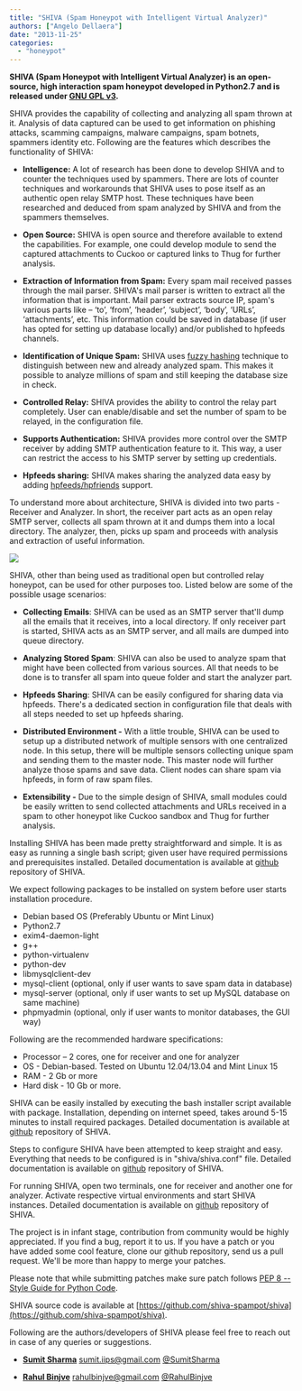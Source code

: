 ```yaml
---
title: "SHIVA (Spam Honeypot with Intelligent Virtual Analyzer)"
authors: ["Angelo Dellaera"]
date: "2013-11-25"
categories: 
  - "honeypot"
---
```


**SHIVA (Spam Honeypot with Intelligent Virtual Analyzer) is an open-source, high interaction spam honeypot developed in Python2.7 and is released under [GNU GPL v3](http://opensource.org/licenses/GPL-3.0).**


SHIVA provides the capability of collecting and analyzing all spam thrown at it. Analysis of data captured can be used to get information on phishing attacks, scamming campaigns, malware campaigns, spam botnets, spammers identity etc. Following are the features which describes the functionality of SHIVA:  

- **Intelligence:** A lot of research has been done to develop SHIVA and to counter the techniques used by spammers. There are lots of counter techniques and workarounds that SHIVA uses to pose itself as an authentic open relay SMTP host. These techniques have been researched and deduced from spam analyzed by SHIVA and from the spammers themselves.

- **Open Source:** SHIVA is open source and therefore available to extend the capabilities. For example, one could develop module to send the captured attachments to Cuckoo or captured links to Thug for further analysis.

- **Extraction of Information from Spam:** Every spam mail received passes through the mail parser. SHIVA's mail parser is written to extract all the information that is important. Mail parser extracts source IP, spam's various parts like – ‘to’, ‘from’, ‘header’, ‘subject’, ‘body’, ‘URLs’, ‘attachments’, etc. This information could be saved in database (if user has opted for setting up database locally) and/or published to hpfeeds channels.

- **Identification of Unique Spam:** SHIVA uses [fuzzy hashing](http://ssdeep.sourceforge.net/) technique to distinguish between new and already analyzed spam. This makes it possible to analyze millions of spam and still keeping the database size in check.

- **Controlled Relay:** SHIVA provides the ability to control the relay part completely. User can enable/disable and set the number of spam to be relayed, in the configuration file.

- **Supports Authentication:** SHIVA provides more control over the SMTP receiver by adding SMTP authentication feature to it. This way, a user can restrict the access to his SMTP server by setting up credentials.

- **Hpfeeds sharing:** SHIVA makes sharing the analyzed data easy by adding [hpfeeds/hpfriends](http://hpfriends.honeycloud.net/#/home) support.

To understand more about architecture, SHIVA is divided into two parts - Receiver and Analyzer. In short, the receiver part acts as an open relay SMTP server, collects all spam thrown at it and dumps them into a local directory. The analyzer, then, picks up spam and proceeds with analysis and extraction of useful information.

![](images/SHIVA_Honeynet_Blog_11252013_html_9ca672a1.png)

SHIVA, other than being used as traditional open but controlled relay honeypot, can be used for other purposes too. Listed below are some of the possible usage scenarios:

- **Collecting Emails**: SHIVA can be used as an SMTP server that'll dump all the emails that it receives, into a local directory. If only receiver part is started, SHIVA acts as an SMTP server, and all mails are dumped into queue directory.

- **Analyzing Stored Spam**: SHIVA can also be used to analyze spam that might have been collected from various sources. All that needs to be done is to transfer all spam into queue folder and start the analyzer part.

- **Hpfeeds Sharing**: SHIVA can be easily configured for sharing data via hpfeeds. There's a dedicated section in configuration file that deals with all steps needed to set up hpfeeds sharing.

- **Distributed Environment -** With a little trouble, SHIVA can be used to setup up a distributed network of multiple sensors with one centralized node. In this setup, there will be multiple sensors collecting unique spam and sending them to the master node. This master node will further analyze those spams and save data. Client nodes can share spam via hpfeeds, in form of raw spam files.

- **Extensibility -** Due to the simple design of SHIVA, small modules could be easily written to send collected attachments and URLs received in a spam to other honeypot like Cuckoo sandbox and Thug for further analysis.

Installing SHIVA has been made pretty straightforward and simple. It is as easy as running a single bash script; given user have required permissions and prerequisites installed. Detailed documentation is available at [github](https://github.com/shiva-spampot/shiva/blob/master/docs/User%20Manual.pdf) repository of SHIVA.

We expect following packages to be installed on system before user starts installation procedure.

- Debian based OS (Preferably Ubuntu or Mint Linux)
- Python2.7
- exim4-daemon-light
- g++
- python-virtualenv
- python-dev
- libmysqlclient-dev
- mysql-client (optional, only if user wants to save spam data in database)
- mysql-server (optional, only if user wants to set up MySQL database on same machine)
- phpmyadmin (optional, only if user wants to monitor databases, the GUI way)

Following are the recommended hardware specifications:


- Processor – 2 cores, one for receiver and one for analyzer
- OS - Debian-based. Tested on Ubuntu 12.04/13.04 and Mint Linux 15
- RAM - 2 Gb or more
- Hard disk - 10 Gb or more.

SHIVA can be easily installed by executing the bash installer script available with package. Installation, depending on internet speed, takes around 5-15 minutes to install required packages. Detailed documentation is available at  
[github](https://github.com/shiva-spampot/shiva/blob/master/docs/User%20Manual.pdf) repository of SHIVA.

Steps to configure SHIVA have been attempted to keep straight and easy. Everything that needs to be configured is in "shiva/shiva.conf" file. Detailed documentation is available on [github](https://github.com/shiva-spampot/shiva/blob/master/docs/User%20Manual.pdf) repository of SHIVA.

For running SHIVA, open two terminals, one for receiver and another one for analyzer. Activate respective virtual environments and start SHIVA instances. Detailed documentation is available on [github](https://github.com/shiva-spampot/shiva/blob/master/docs/User%20Manual.pdf) repository of SHIVA.

The project is in infant stage, contribution from community would be highly appreciated. If you find a bug, report it to us. If you have a patch or you have added some cool feature, clone our github repository, send us a pull request. We'll be more than happy to merge your patches.

Please note that while submitting patches make sure patch follows [PEP 8 -- Style Guide for Python Code](http://www.python.org/dev/peps/pep-0008/).

SHIVA source code is available at [https://github.com/shiva-spampot/shiva](https://github.com/shiva-spampot/shiva).

Following are the authors/developers of SHIVA please feel free to reach out in case of any queries or suggestions.  

- **[Sumit Sharma](http://www.linkedin.com/pub/sumit-sharma/12/949/a43)** <sumit.iips@gmail.com> [@SumitSharma](https://twitter.com/b0ndGarage)

- **[Rahul Binjve](http://in.linkedin.com/pub/rahul-binjve/75/460/36/)** <rahulbinjve@gmail.com> [@RahulBinjve](https://twitter.com/RahulBinjve)
